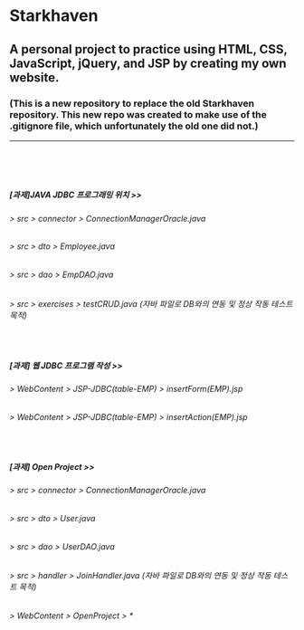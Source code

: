 # Starkhaven

<h2> A personal project to practice using HTML, CSS, JavaScript, jQuery, and JSP by creating my own website. </h2>

### (This is a new repository to replace the old Starkhaven repository. This new repo was created to make use of the .gitignore file, which unfortunately the old one did not.)

<hr>
<br><br><br>

##### [과제]JAVA JDBC 프로그래밍 위치 >>
###### > src > connector > ConnectionManagerOracle.java
###### > src > dto > Employee.java
###### > src > dao > EmpDAO.java
###### > src > exercises > testCRUD.java (자바 파일로 DB와의 연동 및 정상 작동 테스트 목적)
<br>

##### [과제] 웹 JDBC 프로그램 작성 >>
###### > WebContent > JSP-JDBC(table-EMP) > insertForm(EMP).jsp
###### > WebContent > JSP-JDBC(table-EMP) > insertAction(EMP).jsp
<br>

##### [과제] Open Project >>
###### > src > connector > ConnectionManagerOracle.java
###### > src > dto > User.java
###### > src > dao > UserDAO.java
###### > src > handler > JoinHandler.java (자바 파일로 DB와의 연동 및 정상 작동 테스트 목적)
###### > WebContent > OpenProject > *
<br>
